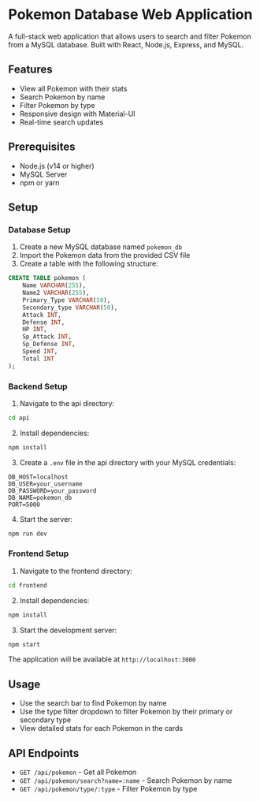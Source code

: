 # Pokemon Database Web Application

A full-stack web application that allows users to search and filter Pokemon from a MySQL database. Built with React, Node.js, Express, and MySQL.

## Features

- View all Pokemon with their stats
- Search Pokemon by name
- Filter Pokemon by type
- Responsive design with Material-UI
- Real-time search updates

## Prerequisites

- Node.js (v14 or higher)
- MySQL Server
- npm or yarn

## Setup

### Database Setup

1. Create a new MySQL database named `pokemon_db`
2. Import the Pokemon data from the provided CSV file
3. Create a table with the following structure:

```sql
CREATE TABLE pokemon (
    Name VARCHAR(255),
    Name2 VARCHAR(255),
    Primary_Type VARCHAR(50),
    Secondary_type VARCHAR(50),
    Attack INT,
    Defense INT,
    HP INT,
    Sp_Attack INT,
    Sp_Defense INT,
    Speed INT,
    Total INT
);
```

### Backend Setup

1. Navigate to the api directory:
```bash
cd api
```

2. Install dependencies:
```bash
npm install
```

3. Create a `.env` file in the api directory with your MySQL credentials:
```
DB_HOST=localhost
DB_USER=your_username
DB_PASSWORD=your_password
DB_NAME=pokemon_db
PORT=5000
```

4. Start the server:
```bash
npm run dev
```

### Frontend Setup

1. Navigate to the frontend directory:
```bash
cd frontend
```

2. Install dependencies:
```bash
npm install
```

3. Start the development server:
```bash
npm start
```

The application will be available at `http://localhost:3000`

## Usage

- Use the search bar to find Pokemon by name
- Use the type filter dropdown to filter Pokemon by their primary or secondary type
- View detailed stats for each Pokemon in the cards

## API Endpoints

- `GET /api/pokemon` - Get all Pokemon
- `GET /api/pokemon/search?name=:name` - Search Pokemon by name
- `GET /api/pokemon/type/:type` - Filter Pokemon by type 